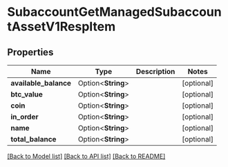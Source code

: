 # SubaccountGetManagedSubaccountAssetV1RespItem

## Properties

Name | Type | Description | Notes
------------ | ------------- | ------------- | -------------
**available_balance** | Option<**String**> |  | [optional]
**btc_value** | Option<**String**> |  | [optional]
**coin** | Option<**String**> |  | [optional]
**in_order** | Option<**String**> |  | [optional]
**name** | Option<**String**> |  | [optional]
**total_balance** | Option<**String**> |  | [optional]

[[Back to Model list]](../README.md#documentation-for-models) [[Back to API list]](../README.md#documentation-for-api-endpoints) [[Back to README]](../README.md)


